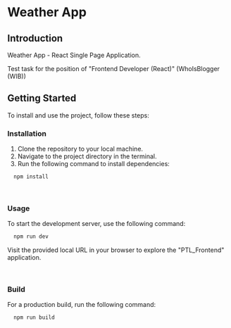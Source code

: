 # Weather App

## Introduction

Weather App - React Single Page Application.

Test task for the position of "Frontend Developer (React)" (WhoIsBlogger (WIB))

## Getting Started

To install and use the project, follow these steps:

### Installation

1. Clone the repository to your local machine.
2. Navigate to the project directory in the terminal.
3. Run the following command to install dependencies:

```sh
  npm install
```

<br/>

### Usage

To start the development server, use the following command:

```sh
  npm run dev
```

Visit the provided local URL in your browser to explore the "PTL_Frontend" application.

<br/>

### Build

For a production build, run the following command:

```sh
  npm run build
```
